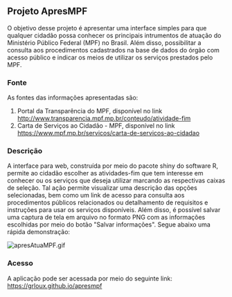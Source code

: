## Projeto ApresMPF

O objetivo desse projeto é apresentar uma interface simples para que qualquer cidadão possa conhecer os principais intrumentos de atuação do Ministério Público Federal (MPF) no Brasil.
Além disso, possibilitar a consulta aos procedimentos cadastrados na base de dados do órgão com acesso público e indicar os meios de utilizar os serviços prestados pelo MPF.

### Fonte

As fontes das informações apresentadas são: 

1) Portal da Transparência do MPF, disponível no link http://www.transparencia.mpf.mp.br/conteudo/atividade-fim
2) Carta de Serviços ao Cidadão - MPF, disponível no link https://www.mpf.mp.br/servicos/carta-de-servicos-ao-cidadao

### Descrição

A interface para web, construída por meio do pacote shiny do software R, permite ao cidadão escolher as atividades-fim que tem interesse em conhecer ou os serviços que deseja utilizar marcando as respectivas caixas de seleção.  Tal ação permite visualizar uma descrição das opções selecionadas, bem como um link de acesso para consulta aos procedimentos públicos relacionados ou detalhamento de requisitos e instruções para usar os serviços disponíveis.
Além disso, é possível salvar uma captura de tela em arquivo no formato PNG com as informações escolhidas por meio do botão "Salvar informações". Segue abaixo uma rápida demonstração: 

![apresAtuaMPF.gif](https://github.com/GrlouX/ProjetoAtuaMPF/assets/90117229/25545e19-1801-476d-b83d-8dd92730ddae)

### Acesso

A aplicação pode ser acessada por meio do seguinte link: https://grloux.github.io/apresmpf
